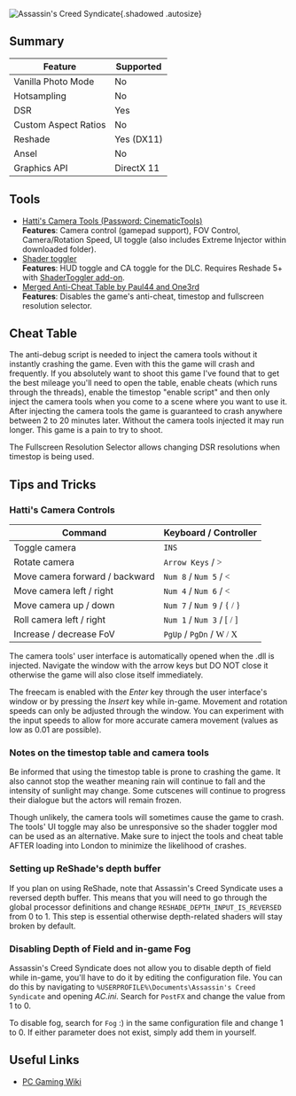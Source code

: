 ![Assassin's Creed Syndicate](Images\acsyndicate_header.png "Shot by Vikster"){.shadowed .autosize}

## Summary

Feature | Supported
--|--
Vanilla Photo Mode | No
Hotsampling | No
DSR | Yes
Custom Aspect Ratios | No
Reshade | Yes (DX11)
Ansel | No
Graphics API | DirectX 11
 
## Tools

* [Hatti's Camera Tools (Password: CinematicTools)](https://www.mediafire.com/file/e74f8n4f0p59fe3/AC-f043a6.rar/file)  
__Features__: Camera control (gamepad support), FOV Control, Camera/Rotation Speed, UI toggle (also includes Extreme Injector within downloaded folder).
* [Shader toggler](../ShaderTogglers/assassins_creed_syndicate.ini)  
__Features__: HUD toggle and CA toggle for the DLC. Requires Reshade 5+ with [ShaderToggler add-on](../ReshadeGuides/Addons/shader_toggler_repository.htm).
* [Merged Anti-Cheat Table by Paul44 and One3rd](..\CheatTables\ACS_Varia_v3.4_Released_stoptime_resolution.CT)  
**Features**: Disables the game's anti-cheat, timestop and fullscreen resolution selector.

## Cheat Table

The anti-debug script is needed to inject the camera tools without it instantly crashing the game. Even with this the game will crash and frequently. If you absolutely want to shoot this game I've found that to get the best mileage you'll need to open the table, enable cheats (which runs through the threads), enable the timestop "enable script" and then only inject the camera tools when you come to a scene where you want to use it. After injecting the camera tools the game is guaranteed to crash anywhere between 2 to 20 minutes later. Without the camera tools injected it may run longer. This game is a pain to try to shoot.

The Fullscreen Resolution Selector allows changing DSR resolutions when timestop is being used.

## Tips and Tricks

### Hatti's Camera Controls

Command | Keyboard / Controller
--|--
 Toggle camera | `INS`
Rotate camera | `Arrow Keys` / <font face="Controller">></font>
Move camera forward / backward | `Num 8` / `Num 5` / <font face="Controller"><</font>
Move camera left / right | `Num 4` / `Num 6` / <font face="Controller"><</font>
Move camera up / down | `Num 7` / `Num 9` / <font face="Controller">{ / }</font>
Roll camera left / right | `Num 1` / `Num 3` / <font face="Controller">[ / ]</font>
Increase / decrease FoV | `PgUp` / `PgDn` / <font face="Controller">W / X</font>

The camera tools' user interface is automatically opened when the .dll is injected. Navigate the window with the arrow keys but DO NOT close it otherwise the game will also close itself immediately.

The freecam is enabled with the _Enter_ key through the user interface's window or by pressing the _Insert_ key while in-game. Movement and rotation speeds can only be adjusted through the window. You can experiment with the input speeds to allow for more accurate camera movement (values as low as 0.01 are possible).

### Notes on the timestop table and camera tools

Be informed that using the timestop table is prone to crashing the game. It also cannot stop the weather meaning rain will continue to fall and the intensity of sunlight may change. Some cutscenes will continue to progress their dialogue but the actors will remain frozen. 

Though unlikely, the camera tools will sometimes cause the game to crash. The tools' UI toggle may also be unresponsive so the shader toggler mod can be used as an alternative. Make sure to inject the tools and cheat table AFTER loading into London to minimize the likelihood of crashes.


### Setting up ReShade's depth buffer

If you plan on using ReShade, note that Assassin's Creed Syndicate uses a reversed depth buffer. This means that you will need to go through the global processor definitions and change `RESHADE_DEPTH_INPUT_IS_REVERSED ` from 0 to 1. This step is essential otherwise depth-related shaders will stay broken by default.

### Disabling Depth of Field and in-game Fog

Assassin's Creed Syndicate does not allow you to disable depth of field while in-game, you'll have to do it by editing the configuration file. You can do this by navigating to `%USERPROFILE%\Documents\Assassin's Creed Syndicate` and opening _AC.ini_. Search for `PostFX` and change the value from 1 to 0. 

To disable fog, search for `Fog` :) in the same configuration file and change 1 to 0. If either parameter does not exist, simply add them in yourself.

## Useful Links

* [PC Gaming Wiki](https://pcgamingwiki.com/wiki/Assassin%27s_Creed_Syndicate)

